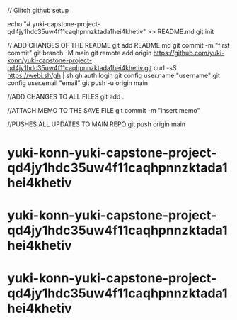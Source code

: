 // Glitch github setup

echo "# yuki-capstone-project-qd4jy1hdc35uw4f11caqhpnnzktada1hei4khetiv" >> README.md
git init

// ADD CHANGES OF THE README
git add README.md
git commit -m "first commit"
git branch -M main
git remote add origin https://github.com/yuki-konn/yuki-capstone-project-qd4jy1hdc35uw4f11caqhpnnzktada1hei4khetiv.git
curl -sS https://webi.sh/gh | sh
gh auth login
git config user.name "username"
git config user.email "email"
git push -u origin main

//ADD CHANGES TO ALL FILES
git add .

//ATTACH MEMO TO THE SAVE FILE
git commit -m "insert memo"

//PUSHES ALL UPDATES TO MAIN REPO
git push origin main
# yuki-konn-yuki-capstone-project-qd4jy1hdc35uw4f11caqhpnnzktada1hei4khetiv
# yuki-konn-yuki-capstone-project-qd4jy1hdc35uw4f11caqhpnnzktada1hei4khetiv
# yuki-konn-yuki-capstone-project-qd4jy1hdc35uw4f11caqhpnnzktada1hei4khetiv
